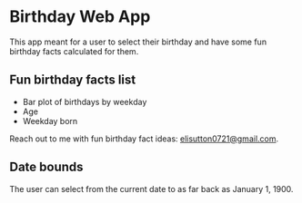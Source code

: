 # Birthday Web App
This app meant for a user to select their birthday and have some fun birthday facts calculated for them. 

## Fun birthday facts list
* Bar plot of birthdays by weekday
* Age
* Weekday born

Reach out to me with fun birthday fact ideas: elisutton0721@gmail.com.

## Date bounds
The user can select from the current date to as far back as January 1, 1900.

